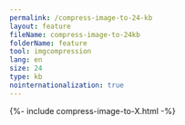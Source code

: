 ```yaml
---
permalink: /compress-image-to-24-kb
layout: feature
fileName: compress-image-to-24kb
folderName: feature
tool: imgcompression
lang: en
size: 24
type: kb
nointernationalization: true
---
```

{%- include compress-image-to-X.html -%}       
